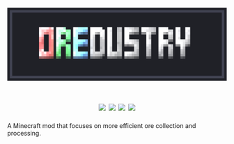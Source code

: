 <p align="center"><img src="https://github.com/NewJumper/Oredustry/blob/mc-1.18.x/src/main/resources/oredustry_logo.png" alt="Logo" width="1024"></p>
<h1 align="center">
  <a><img src="https://img.shields.io/badge/Mod Version-0.2.0-54c3d6"></a>
  <a><img src="https://img.shields.io/badge/Minecraft Ver.-1.18.2-71c46e"></a>
  <a href="https://files.minecraftforge.net/net/minecraftforge/forge/"><img src="https://img.shields.io/badge/Forge Ver.-40.1.68-d68f54"></a>
  <a href="https://github.com/NewJumper/Oredustry/actions/workflows/gradle.yml"><img src="https://github.com/NewJumper/Oredustry/actions/workflows/gradle.yml/badge.svg"></a>
</h1>

A Minecraft mod that focuses on more efficient ore collection and processing.
